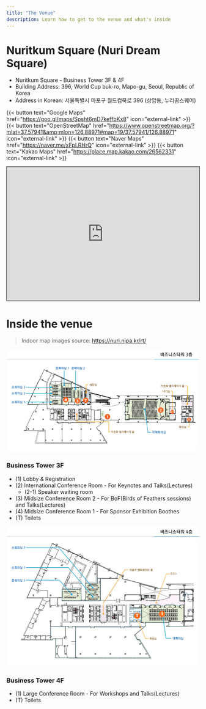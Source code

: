 ```yaml
---
title: "The Venue"
description: Learn how to get to the venue and what's inside
---
```


# Nuritkum Square (Nuri Dream Square)

- Nuritkum Square - Business Tower 3F & 4F
- Building Address: 396, World Cup buk-ro, Mapo-gu, Seoul, Republic of Korea
- Address in Korean: 서울특별시 마포구 월드컵북로 396 (상암동, 누리꿈스퀘어)

{{< button text="Google Maps" href="https://goo.gl/maps/Spsht6mD7keffbKx8" icon="external-link" >}}
{{< button text="OpenStreetMap" href="https://www.openstreetmap.org/?mlat=37.57941&amp;mlon=126.88971#map=19/37.57941/126.88971" icon="external-link" >}}
{{< button text="Naver Maps" href="https://naver.me/xFpLRHrQ" icon="external-link" >}}
{{< button text="Kakao Maps" href="https://place.map.kakao.com/26562331" icon="external-link" >}}

<iframe width="100%" height="350" frameborder="0" scrolling="no" marginheight="0" marginwidth="0" src="https://www.openstreetmap.org/export/embed.html?bbox=126.88793778419496%2C37.57848146226235%2C126.89147830009462%2C37.58033930167637&amp;layer=mapnik&amp;marker=37.57941038776403%2C126.88970804214478" style="border: 1px solid black"></iframe>

# Inside the venue
> Indoor map images source: https://nuri.nipa.kr/rt/

![Business Tower 3F Map](./business_tower_3f.png)
### Business Tower 3F
- (1) Lobby & Registration
- (2) International Conference Room - For Keynotes and Talks(Lectures)
  - (2-1) Speaker waiting room
- (3) Midsize Conference Room 2 - For BoF(Birds of Feathers sessions) and Talks(Lectures)  
- (4) Midsize Conference Room 1 - For Sponsor Exhibition Boothes
- (T) Toilets

![Business Tower 4F Map](./business_tower_4f.png)
### Business Tower 4F
- (1) Large Conference Room - For Workshops and Talks(Lectures)
- (T) Toilets